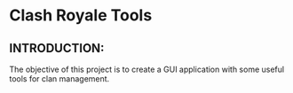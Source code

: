 # Clash Royale Tools

## INTRODUCTION:

The objective of this project is to create a GUI application with some useful tools for clan management.
